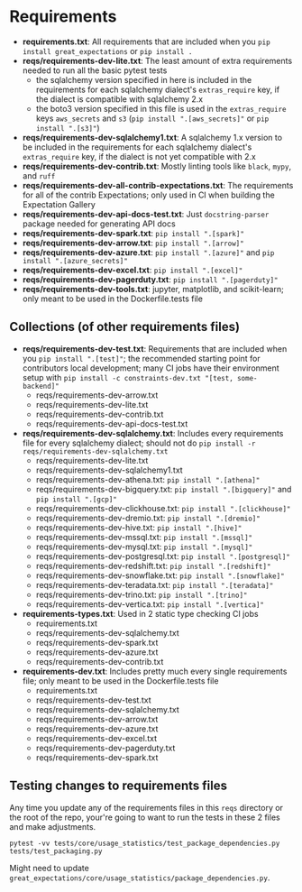 Requirements
============

- **requirements.txt**: All requirements that are included when you `pip install great_expectations` or `pip install .`
- **reqs/requirements-dev-lite.txt**: The least amount of extra requirements needed to run all the basic pytest tests
    - the sqlalchemy version specified in here is included in the requirements for each sqlalchemy dialect's `extras_require` key, if the dialect is compatible with sqlalchemy 2.x
    - the boto3 version specified in this file is used in the `extras_require` keys `aws_secrets` and `s3` (`pip install ".[aws_secrets]"` or `pip install ".[s3]"`)
- **reqs/requirements-dev-sqlalchemy1.txt**: A sqlalchemy 1.x version to be included in the requirements for each sqlalchemy dialect's `extras_require` key, if the dialect is not yet compatible with 2.x
- **reqs/requirements-dev-contrib.txt**: Mostly linting tools like `black`, `mypy`, and `ruff`
- **reqs/requirements-dev-all-contrib-expectations.txt**: The requirements for all of the contrib Expectations; only used in CI when building the Expectation Gallery
- **reqs/requirements-dev-api-docs-test.txt**: Just `docstring-parser` package needed for generating API docs
- **reqs/requirements-dev-spark.txt**: `pip install ".[spark]"`
- **reqs/requirements-dev-arrow.txt**: `pip install ".[arrow]"`
- **reqs/requirements-dev-azure.txt**: `pip install ".[azure]"` and `pip install ".[azure_secrets]"`
- **reqs/requirements-dev-excel.txt**: `pip install ".[excel]"`
- **reqs/requirements-dev-pagerduty.txt**: `pip install ".[pagerduty]"`
- **reqs/requirements-dev-tools.txt**: jupyter, matplotlib, and scikit-learn; only meant to be used in the Dockerfile.tests file

## Collections (of other requirements files)

- **reqs/requirements-dev-test.txt**: Requirements that are included when you `pip install ".[test]"`; the recommended starting point for contributors local development; many CI jobs have their environment setup with `pip install -c constraints-dev.txt "[test, some-backend]"`
    - reqs/requirements-dev-arrow.txt
    - reqs/requirements-dev-lite.txt
    - reqs/requirements-dev-contrib.txt
    - reqs/requirements-dev-api-docs-test.txt
- **reqs/requirements-dev-sqlalchemy.txt**: Includes every requirements file for every sqlalchemy dialect; should not do `pip install -r reqs/requirements-dev-sqlalchemy.txt`
    - reqs/requirements-dev-lite.txt
    - reqs/requirements-dev-sqlalchemy1.txt
    - reqs/requirements-dev-athena.txt: `pip install ".[athena]"`
    - reqs/requirements-dev-bigquery.txt: `pip install ".[bigquery]"` and `pip install ".[gcp]"`
    - reqs/requirements-dev-clickhouse.txt: `pip install ".[clickhouse]"`
    - reqs/requirements-dev-dremio.txt: `pip install ".[dremio]"`
    - reqs/requirements-dev-hive.txt: `pip install ".[hive]"`
    - reqs/requirements-dev-mssql.txt: `pip install ".[mssql]"`
    - reqs/requirements-dev-mysql.txt: `pip install ".[mysql]"`
    - reqs/requirements-dev-postgresql.txt: `pip install ".[postgresql]"`
    - reqs/requirements-dev-redshift.txt: `pip install ".[redshift]"`
    - reqs/requirements-dev-snowflake.txt: `pip install ".[snowflake]"`
    - reqs/requirements-dev-teradata.txt: `pip install ".[teradata]"`
    - reqs/requirements-dev-trino.txt: `pip install ".[trino]"`
    - reqs/requirements-dev-vertica.txt: `pip install ".[vertica]"`
- **requirements-types.txt**: Used in 2 static type checking CI jobs
    - requirements.txt
    - reqs/requirements-dev-sqlalchemy.txt
    - reqs/requirements-dev-spark.txt
    - reqs/requirements-dev-azure.txt
    - reqs/requirements-dev-contrib.txt
- **requirements-dev.txt**: Includes pretty much every single requirements file; only meant to be used in the Dockerfile.tests file
    - requirements.txt
    - reqs/requirements-dev-test.txt
    - reqs/requirements-dev-sqlalchemy.txt
    - reqs/requirements-dev-arrow.txt
    - reqs/requirements-dev-azure.txt
    - reqs/requirements-dev-excel.txt
    - reqs/requirements-dev-pagerduty.txt
    - reqs/requirements-dev-spark.txt

## Testing changes to requirements files

Any time you update any of the requirements files in this `reqs` directory or the root of the repo, your're going to want to run the tests in these 2 files and make adjustments.

```
pytest -vv tests/core/usage_statistics/test_package_dependencies.py tests/test_packaging.py
```

Might need to update `great_expectations/core/usage_statistics/package_dependencies.py`.
